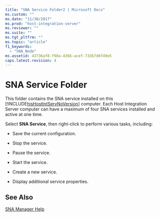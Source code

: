```yaml
---
title: "SNA Service Folder2 | Microsoft Docs"
ms.custom: ""
ms.date: "11/30/2017"
ms.prod: "host-integration-server"
ms.reviewer: ""
ms.suite: ""
ms.tgt_pltfrm: ""
ms.topic: "article"
f1_keywords: 
  - "SNA_Node"
ms.assetid: 43736af8-f98a-4366-acef-733b7d6f49e5
caps.latest.revision: 4
---
```

# SNA Service Folder
This folder contains the SNA service installed on this [!INCLUDE[hisHostIntServNoVersion](../includes/hishostintservnoversion-md.md)] computer. Each Host Integration Server computer can have a maximum of four SNA services installed and active at one time.  
  
 Select **SNA Service**, then right-click to perform various tasks, including:  
  
-   Save the current configuration.  
  
-   Stop the service.  
  
-   Pause the service.  
  
-   Start the service.  
  
-   Create a new service.  
  
-   Display additional service properties.  
  
## See Also  
 [SNA Manager Help](../HIS2010/sna-manager-help2.md)